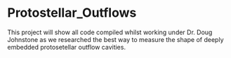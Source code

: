 # Protostellar_Outflows

This project will show all code compiled whilst working under Dr. Doug Johnstone as we researched the best way to measure the shape of deeply embedded protosetellar outflow cavities.

